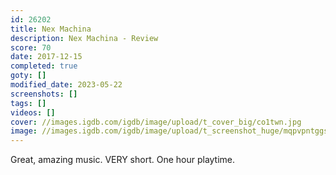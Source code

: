 ```yaml
---
id: 26202
title: Nex Machina
description: Nex Machina - Review
score: 70
date: 2017-12-15
completed: true
goty: []
modified_date: 2023-05-22
screenshots: []
tags: []
videos: []
cover: //images.igdb.com/igdb/image/upload/t_cover_big/co1twn.jpg
image: //images.igdb.com/igdb/image/upload/t_screenshot_huge/mqpvpntggsb6caqrpphe.jpg
---
```

Great, amazing music. VERY short. One hour playtime.